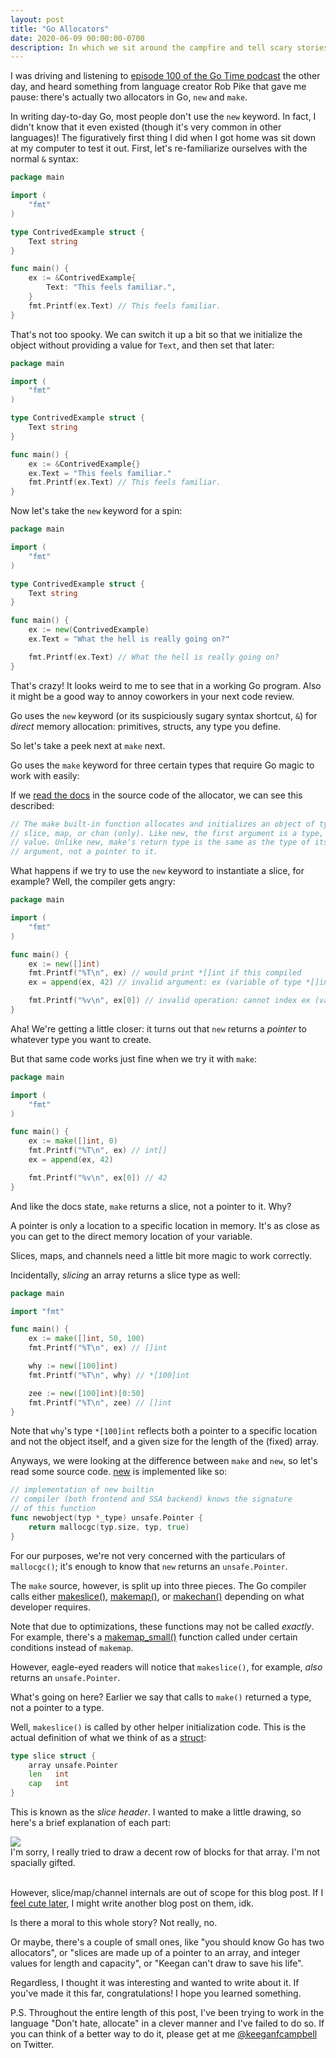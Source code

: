 ```yaml
---
layout: post
title: "Go Allocators"
date: 2020-06-09 00:00:00-0700
description: In which we sit around the campfire and tell scary stories about Go memory allocation.
---
```


I was driving and listening to [episode 100 of the Go Time podcast](https://changelog.com/gotime/100) the other day, and heard something from language creator Rob Pike that gave me pause: there's actually two allocators in Go, `new` and `make`. 

In writing day-to-day Go, most people don't use the `new` keyword. In fact, I didn't know that it even existed (though it's very common in other languages)! The figuratively first thing I did when I got home was sit down at my computer to test it out. First, let's re-familiarize ourselves with the normal `&` syntax:

```go
package main

import (
	"fmt"
)

type ContrivedExample struct {
	Text string
}

func main() {
	ex := &ContrivedExample{
		Text: "This feels familiar.",
	}
	fmt.Printf(ex.Text) // This feels familiar.
}
```

That's not too spooky. We can switch it up a bit so that we initialize the object without providing a value for `Text`, and then set that later:


```go
package main

import (
	"fmt"
)

type ContrivedExample struct {
	Text string
}

func main() {
	ex := &ContrivedExample{}
	ex.Text = "This feels familiar."
	fmt.Printf(ex.Text) // This feels familiar.
}
```

Now let's take the `new` keyword for a spin:

```go
package main

import (
	"fmt"
)

type ContrivedExample struct {
	Text string
}

func main() {
	ex := new(ContrivedExample)
	ex.Text = "What the hell is really going on?"

	fmt.Printf(ex.Text) // What the hell is really going on?
}
```

That's crazy! It looks weird to me to see that in a working Go program. Also it might be a good way to annoy coworkers in your next code review.

Go uses the `new` keyword (or its suspiciously sugary syntax shortcut, `&`) for _direct_ memory allocation: primitives, structs, any type you define.

So let's take a peek next at `make` next.

Go uses the `make` keyword for three certain types that require Go magic to work with easily: 

If we [read the docs](https://github.com/golang/go/blob/7b872b6d955d3e749ea62dbfced68ab5c61eae91/src/builtin/builtin.go#L172) in the source code of the allocator, we can see this described:

```go
// The make built-in function allocates and initializes an object of type
// slice, map, or chan (only). Like new, the first argument is a type, not a
// value. Unlike new, make's return type is the same as the type of its
// argument, not a pointer to it. 
```

What happens if we try to use the `new` keyword to instantiate a slice, for example? Well, the compiler gets angry:

```go
package main

import (
	"fmt"
)

func main() {
	ex := new([]int)
	fmt.Printf("%T\n", ex) // would print *[]int if this compiled
	ex = append(ex, 42) // invalid argument: ex (variable of type *[]int) is not a slice

	fmt.Printf("%v\n", ex[0]) // invalid operation: cannot index ex (variable of type *[]int)
}
```

Aha! We're getting a little closer: it turns out that `new` returns a _pointer_ to whatever type you want to create.

But that same code works just fine when we try it with `make`:

```go
package main

import (
	"fmt"
)

func main() {
	ex := make([]int, 0)
	fmt.Printf("%T\n", ex) // int[]
	ex = append(ex, 42)

	fmt.Printf("%v\n", ex[0]) // 42
}
```

And like the docs state, `make` returns a slice, not a pointer to it. Why?

A pointer is only a location to a specific location in memory. It's as close as you can get to the direct memory location of your variable.

Slices, maps, and channels need a little bit more magic to work correctly. 

Incidentally, _slicing_ an array returns a slice type as well:

```go
package main

import "fmt"

func main() {
	ex := make([]int, 50, 100)
	fmt.Printf("%T\n", ex) // []int

	why := new([100]int)
	fmt.Printf("%T\n", why) // *[100]int

	zee := new([100]int)[0:50]
	fmt.Printf("%T\n", zee) // []int
}
```

Note that `why`'s type `*[100]int` reflects both a pointer to a specific location and not the object itself, and a given size for the length of the (fixed) array.

Anyways, we were looking at the difference between `make` and `new`, so let's read some source code. [new](https://github.com/golang/go/blob/master/src/runtime/malloc.go#L1192) is implemented like so:

```go
// implementation of new builtin
// compiler (both frontend and SSA backend) knows the signature
// of this function
func newobject(typ *_type) unsafe.Pointer {
	return mallocgc(typ.size, typ, true)
}
```

For our purposes, we're not very concerned with the particulars of `mallocgc()`; it's enough to know that `new` returns an `unsafe.Pointer`.

The `make` source, however, is split up into three pieces. The Go compiler calls either [makeslice()](https://github.com/golang/go/blob/master/src/runtime/slice.go#L83), [makemap()](https://github.com/golang/go/blob/master/src/runtime/map.go#L303), or [makechan()](https://github.com/golang/go/blob/master/src/runtime/chan.go#L71) depending on what developer requires.

Note that due to optimizations, these functions may not be called _exactly_. For example, there's a [makemap_small()](https://github.com/golang/go/blob/master/src/runtime/map.go#L292) function called under certain conditions instead of `makemap`.

However, eagle-eyed readers will notice that `makeslice()`, for example, _also_ returns an `unsafe.Pointer`.

What's going on here? Earlier we say that calls to `make()` returned a type, not a pointer to a type.

Well, `makeslice()` is called by other helper initialization code. This is the actual definition of what we think of as a [struct](https://github.com/golang/go/blob/master/src/runtime/slice.go#L13):

```go
type slice struct {
	array unsafe.Pointer
	len   int
	cap   int
}
```

This is known as the _slice header_. I wanted to make a little drawing, so here's a brief explanation of each part:

<img class="col three" src="{{ site.baseurl }}/assets/img/slice_header.png">
<div class="col three caption">
    I'm sorry, I really tried to draw a decent row of blocks for that array. I'm not spacially gifted.
</div>
<br/>

However, slice/map/channel internals are out of scope for this blog post. If I [feel cute later](https://knowyourmeme.com/memes/feeling-cute-might-delete-later), I might write another blog post on them, idk.

Is there a moral to this whole story? Not really, no.

Or maybe, there's a couple of small ones, like "you should know Go has two allocators", or "slices are made up of a pointer to an array, and integer values for length and capacity", or "Keegan can't draw to save his life". 

Regardless, I thought it was interesting and wanted to write about it. If you've made it this far, congratulations! I hope you learned something.

P.S. Throughout the entire length of this post, I've been trying to work in the language "Don't hate, allocate" in a clever manner and I've failed to do so. If you can think of a better way to do it, please get at me [@keeganfcampbell](https://twitter.com/keeganfcampbell) on Twitter.